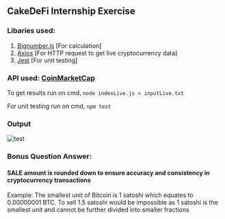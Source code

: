 ## CakeDeFi Internship Exercise

### Libaries used:
1. [Bignumber.js](https://github.com/MikeMcl/bignumber.js) [For calculation]
2. [Axios](https://axios-http.com/docs/intro) [For HTTP request to get live cryptocurrency data]
3. [Jest](https://jestjs.io/) [For unit testing]

### API used: [CoinMarketCap](https://coinmarketcap.com/api/)

To get results run on cmd, `node indexLive.js < inputLive.txt` 

For unit testing run on cmd, `npm test`

### Output
![test](https://user-images.githubusercontent.com/67400060/222947391-729d1d4d-29c7-4da2-9846-e3774fe0e7a6.jpg)

### Bonus Question Answer: 
#### SALE amount is rounded down to ensure accuracy and consistency in cryptocurrency transactions
Example: The smallest unit of Bitcoin is 1 satoshi which equates to 0.00000001 BTC. To sell 1.5 satoshi would be impossible as 1 satoshi is the smallest unit and 
cannot be further divided into smaller fractions
